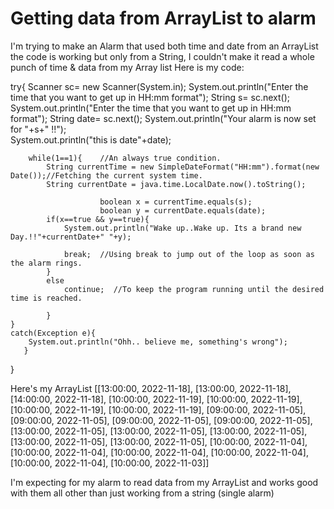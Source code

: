 
# Getting data from ArrayList to alarm

I'm trying to make an Alarm that used both time and date from an ArrayList
the code is working but only from a String, I couldn't make it read a whole punch of time & data from my Array list
Here is my code:


try{
        Scanner sc= new Scanner(System.in);
        System.out.println("Enter the time that you want to get up in HH:mm format");
        String s= sc.next();
                System.out.println("Enter the time that you want to get up in HH:mm format");
        String date= sc.next();
        System.out.println("Your alarm is now set for "+s+" !!");  
                                            System.out.println("this is date"+date);

        while(1==1){    //An always true condition.
            String currentTime = new SimpleDateFormat("HH:mm").format(new Date());//Fetching the current system time.
            String currentDate = java.time.LocalDate.now().toString();
                        
                        boolean x = currentTime.equals(s);
                        boolean y = currentDate.equals(date);
            if(x==true && y==true){
                System.out.println("Wake up..Wake up. Its a brand new Day.!!"+currentDate+" "+y);
                                
                break;  //Using break to jump out of the loop as soon as the alarm rings.
            }
            else
                continue;  //To keep the program running until the desired time is reached.
                                
            }   
    }
    catch(Exception e){
        System.out.println("Ohh.. believe me, something's wrong");
       }
}



Here's my ArrayList
[[13:00:00, 2022-11-18], [13:00:00, 2022-11-18], [14:00:00, 2022-11-18], [10:00:00, 2022-11-19], [10:00:00, 2022-11-19], [10:00:00, 2022-11-19], [10:00:00, 2022-11-19], [09:00:00, 2022-11-05], [09:00:00, 2022-11-05], [09:00:00, 2022-11-05], [09:00:00, 2022-11-05], [13:00:00, 2022-11-05], [13:00:00, 2022-11-05], [13:00:00, 2022-11-05], [13:00:00, 2022-11-05], [13:00:00, 2022-11-05], [10:00:00, 2022-11-04], [10:00:00, 2022-11-04], [10:00:00, 2022-11-04], [10:00:00, 2022-11-04], [10:00:00, 2022-11-04], [10:00:00, 2022-11-03]]

I'm expecting for my alarm to read data from my ArrayList and works good with them all other than just working from a string (single alarm)

        